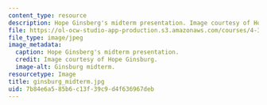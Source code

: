 ```yaml
---
content_type: resource
description: Hope Ginsberg's midterm presentation. Image courtesy of Hope Ginsburg.
file: https://ol-ocw-studio-app-production.s3.amazonaws.com/courses/4-370-interrogative-design-workshop-fall-2005/7b84e6a585b6c13f39c9d4f636967deb_ginsburg_midterm.jpg
file_type: image/jpeg
image_metadata:
  caption: Hope Ginsberg's midterm presentation.
  credit: Image courtesy of Hope Ginsburg.
  image-alt: Ginsburg midterm.
resourcetype: Image
title: ginsburg_midterm.jpg
uid: 7b84e6a5-85b6-c13f-39c9-d4f636967deb
---
```

